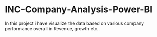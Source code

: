 # INC-Company-Analysis-Power-BI
In this project i have visualize the data based on various company performance overall in Revenue, growth etc..
